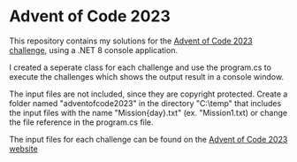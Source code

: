 # Advent of Code 2023

This repository contains my solutions for the [Advent of Code 2023 challenge](https://adventofcode.com/2023), using a .NET 8 console application.

I created a seperate class for each challenge and use the program.cs to execute the challenges which shows the output result in a console window.

The input files are not included, since they are copyright protected.
Create a folder named "adventofcode2023" in the directory "C:\temp" that includes the input files with the name "Mission{day}.txt" (ex. "Mission1.txt) or change the file reference in the program.cs file.

The input files for each challenge can be found on the [Advent of Code 2023 website](https://adventofcode.com/2023)
